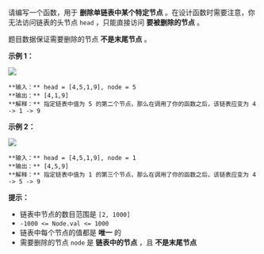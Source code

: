 请编写一个函数，用于 **删除单链表中某个特定节点** 。在设计函数时需要注意，你无法访问链表的头节点 `head` ，只能直接访问 **要被删除的节点**
。

题目数据保证需要删除的节点 **不是末尾节点** 。



**示例 1：**

![](https://assets.leetcode.com/uploads/2020/09/01/node1.jpg)

    
    
    **输入：** head = [4,5,1,9], node = 5
    **输出：** [4,1,9]
    **解释：** 指定链表中值为 5 的第二个节点，那么在调用了你的函数之后，该链表应变为 4 -> 1 -> 9
    

**示例 2：**

![](https://assets.leetcode.com/uploads/2020/09/01/node2.jpg)

    
    
    **输入：** head = [4,5,1,9], node = 1
    **输出：** [4,5,9]
    **解释：** 指定链表中值为 1 的第三个节点，那么在调用了你的函数之后，该链表应变为 4 -> 5 -> 9



**提示：**

  * 链表中节点的数目范围是 `[2, 1000]`
  * `-1000 <= Node.val <= 1000`
  * 链表中每个节点的值都是 **唯一** 的
  * 需要删除的节点 `node` 是 **链表中的节点** ，且 **不是末尾节点**

